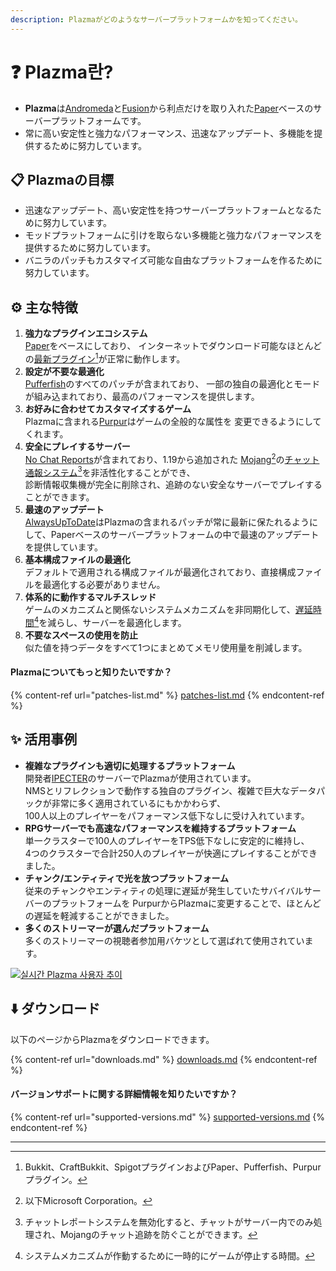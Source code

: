 ```yaml
---
description: Plazmaがどのようなサーバープラットフォームかを知ってください。
---
```


# ❓ Plazma란?

- **Plazma**は[Andromeda](https://github.com/EarendelArchived/Andromeda)と[Fusion](https://github.com/RuinedTechnologyUnify/Fusion)から利点だけを取り入れた[Paper](https://github.com/PaperMC/Paper)ベースのサーバープラットフォームです。
- 常に高い安定性と強力なパフォーマンス、迅速なアップデート、多機能を提供するために努力しています。

## 📋 Plazmaの目標 <a href="#id-1" id="id-1"></a>

- 迅速なアップデート、高い安定性を持つサーバープラットフォームとなるために努力しています。
- モッドプラットフォームに引けを取らない多機能と強力なパフォーマンスを提供するために努力しています。
- バニラのパッチもカスタマイズ可能な自由なプラットフォームを作るために努力しています。

## ⚙️ 主な特徴 <a href="#id-2" id="id-2"></a>

1. **強力なプラグインエコシステム**\
   [Paper](https://github.com/PaperMC/Paper)をベースにしており、
   インターネットでダウンロード可能なほとんどの[最新プラグイン](#user-content-fn-1)[^1]が正常に動作します。
2. **設定が不要な最適化**\
   [Pufferfish](https://github.com/pufferfish-gg/Pufferfish)のすべてのパッチが含まれており、
   一部の独自の最適化とモードが組み込まれており、最高のパフォーマンスを提供します。
3. **お好みに合わせてカスタマイズするゲーム**\
   Plazmaに含まれる[Purpur](https://github.com/PurpurMC/Purpur)はゲームの全般的な属性を
   変更できるようにしてくれます。
4. **安全にプレイするサーバー**\
   [No Chat Reports](https://github.com/Aizistral-Studios/No-Chat-Reports)が含まれており、1.19から追加された
   [Mojang](#user-content-fn-2)[^2]の[チャット通報システム](#user-content-fn-3)[^3]を非活性化することができ、\
   診断情報収集機が完全に削除され、追跡のない安全なサーバーでプレイすることができます。
5. **最速のアップデート**\
   [AlwaysUpToDate](https://github.com/PlazmaMC/AlwaysUpToDate)はPlazmaの含まれるパッチが常に最新に保たれるようにして、Paperベースのサーバープラットフォームの中で最速のアップデートを提供しています。
6. **基本構成ファイルの最適化**\
   デフォルトで適用される構成ファイルが最適化されており、直接構成ファイルを最適化する必要がありません。
7. **体系的に動作するマルチスレッド**\
   ゲームのメカニズムと関係ないシステムメカニズムを非同期化して、[遅延時間](#user-content-fn-4)[^4]を減らし、サーバーを最適化します。
8. **不要なスペースの使用を防止**\
   似た値を持つデータをすべて1つにまとめてメモリ使用量を削減します。

#### Plazmaについてもっと知りたいですか？ <a href="#etc-1" id="etc-1"></a>

{% content-ref url="patches-list.md" %}
[patches-list.md](patches-list.md)
{% endcontent-ref %}

## ✨ 活用事例 <a href="#id-3" id="id-3"></a>

- **複雑なプラグインも適切に処理するプラットフォーム**\
  開発者[IPECTER](https://github.com/IPECTER)のサーバーでPlazmaが使用されています。\
  NMSとリフレクションで動作する独自のプラグイン、複雑で巨大なデータパックが非常に多く適用されているにもかかわらず、\
  100人以上のプレイヤーをパフォーマンス低下なしに受け入れています。
- **RPGサーバーでも高速なパフォーマンスを維持するプラットフォーム**\
  単一クラスターで100人のプレイヤーをTPS低下なしに安定的に維持し、\
  4つのクラスターで合計250人のプレイヤーが快適にプレイすることができました。
- **チャンク/エンティティで光を放つプラットフォーム**\
  従来のチャンクやエンティティの処理に遅延が発生していたサバイバルサーバーのプラットフォームを
  PurpurからPlazmaに変更することで、ほとんどの遅延を軽減することができました。
- **多くのストリーマーが選んだプラットフォーム**\
  多くのストリーマーの視聴者参加用バケツとして選ばれて使用されています。

<a href="https://bstats.org/plugin/server-implementation/Plazma/18047">
   <img src="https://badge.plazmamc.org/internal/bstats" alt="실시간 Plazma 사용자 추이">
</a>

## ⬇️ ダウンロード

以下のページからPlazmaをダウンロードできます。

{% content-ref url="downloads.md" %}
[downloads.md](downloads.md)
{% endcontent-ref %}

#### バージョンサポートに関する詳細情報を知りたいですか？

{% content-ref url="supported-versions.md" %}
[supported-versions.md](supported-versions.md)
{% endcontent-ref %}

***

[^1]: Bukkit、CraftBukkit、SpigotプラグインおよびPaper、Pufferfish、Purpurプラグイン。

[^2]: 以下Microsoft Corporation。

[^3]: チャットレポートシステムを無効化すると、チャットがサーバー内でのみ処理され、Mojangのチャット追跡を防ぐことができます。

[^4]: システムメカニズムが作動するために一時的にゲームが停止する時間。
